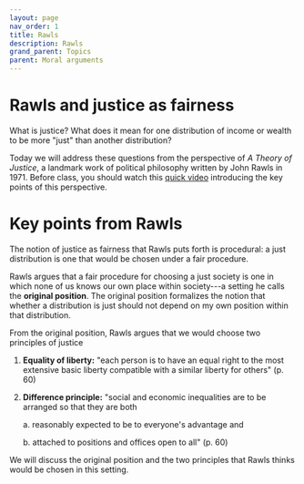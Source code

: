 ```yaml
---
layout: page
nav_order: 1
title: Rawls
description: Rawls
grand_parent: Topics
parent: Moral arguments
---
```


# Rawls and justice as fairness

What is justice? What does it mean for one distribution of income or wealth to be more "just" than another distribution?

Today we will address these questions from the perspective of *A Theory of Justice*, a landmark work of political philosophy written by John Rawls in 1971. Before class, you should watch this [quick video](https://www.youtube.com/watch?v=5-JQ17X6VNg) introducing the key points of this perspective.

# Key points from Rawls

The notion of justice as fairness that Rawls puts forth is procedural: a just distribution is one that would be chosen under a fair procedure.

Rawls argues that a fair procedure for choosing a just society is one in which none of us knows our own place within society---a setting he calls the **original position**. The original position formalizes the notion that whether a distribution is just should not depend on my own position within that distribution.

From the original position, Rawls argues that we would choose two principles of justice

1. **Equality of liberty:** "each person is to have an equal right to the most extensive basic liberty compatible with a similar liberty for others" (p. 60)
2. **Difference principle:** "social and economic inequalities are to be arranged so that they are both
     
     a. reasonably expected to be to everyone's advantage and
     
     b. attached to positions and offices open to all" (p. 60)
     
We will discuss the original position and the two principles that Rawls thinks would be chosen in this setting.